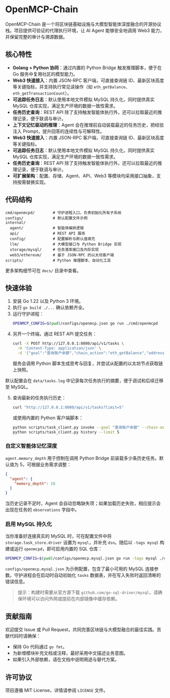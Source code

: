 # OpenMCP-Chain

OpenMCP-Chain 是一个将区块链基础设施与大模型智能体深度融合的开源协议栈。项目提供可验证的代理执行环境，让 AI Agent 能够安全地调用 Web3 能力，并保留完整的审计与溯源数据。

## 核心特性

- **Golang + Python 协同**：通过内置的 Python Bridge 触发推理脚本，便于在 Go 服务中复用社区的模型能力。
- **Web3 快速接入**：内置 JSON-RPC 客户端，可直接查询链 ID、最新区块高度等关键指标，并支持执行常见读操作（如 `eth_getBalance`、`eth_getTransactionCount`）。
- **可追踪任务日志**：默认使用本地文件模拟 MySQL 持久化，同时提供真实 MySQL 仓库实现，满足生产环境的数据一致性需求。
- **任务历史查询**：REST API 除了支持触发智能体执行外，还可以拉取最近的推理记录，便于联调与审计。
- **上下文记忆驱动的推理**：Agent 会在推理前自动装载最近的任务历史，把经验注入 Prompt，提升回答的连续性与可解释性。
- **Web3 快速接入**：内置 JSON-RPC 客户端，可直接查询链 ID、最新区块高度等关键指标。
- **可追踪任务日志**：默认使用本地文件模拟 MySQL 持久化，同时提供真实 MySQL 仓库实现，满足生产环境的数据一致性需求。
- **任务历史查询**：REST API 除了支持触发智能体执行外，还可以拉取最近的推理记录，便于联调与审计。
- **可扩展架构**：配置、存储、Agent、API、Web3 等模块均采用接口抽象，支持按需替换实现。

## 代码结构

```
cmd/openmcpd/        # 守护进程入口，负责初始化所有子系统
configs/             # 默认配置文件示例
internal/
  agent/             # 智能体编排逻辑
  api/               # REST API 服务
  config/            # 配置解析与默认值填充
  llm/               # 大模型接口与 Python Bridge 实现
  storage/mysql/     # 任务落库接口及内存实现
  web3/ethereum/     # 基于 JSON-RPC 的以太坊客户端
scripts/             # Python 推理脚本、自动化工具
```

更多架构细节可在 `docs/` 目录中查看。

## 快速体验

1. 安装 Go 1.22 以及 Python 3 环境。
2. 执行 `go build ./...` 确认依赖齐全。
3. 运行守护进程：
   ```bash
   OPENMCP_CONFIG=$(pwd)/configs/openmcp.json go run ./cmd/openmcpd
   ```
4. 另开一个终端，通过 REST API 提交任务：
   ```bash
   curl -X POST http://127.0.0.1:8080/api/v1/tasks \
     -H 'Content-Type: application/json' \
     -d '{"goal":"查询账户余额","chain_action":"eth_getBalance","address":"0x0000000000000000000000000000000000000000"}'
   ```
   服务会调用 Python 脚本生成思考与回复，并尝试从配置的以太坊节点获取链上快照。

默认配置会在 `data/tasks.log` 中记录每次任务执行的摘要，便于调试和后续迁移至 MySQL。

5. 查询最新的任务执行历史：
   ```bash
   curl "http://127.0.0.1:8080/api/v1/tasks?limit=5"
   ```

   或使用内置的 Python 客户端脚本：

   ```bash
   python scripts/task_client.py invoke --goal "查询账户余额" --chain-action eth_getBalance --address 0x0000000000000000000000000000000000000000
   python scripts/task_client.py history --limit 5
   ```

### 自定义智能体记忆深度

`agent.memory_depth` 用于控制在调用 Python Bridge 前装载多少条历史任务。默认值为 5，可根据业务需求调整：

```json
{
  "agent": {
    "memory_depth": 10
  }
}
```

当历史记录不足时，Agent 会自动忽略缺失项；如果加载历史失败，相应提示会出现在任务的 `observations` 字段中。

### 启用 MySQL 持久化

当你准备好连接真实的 MySQL 时，可在配置文件中将 `storage.task_store.driver` 设置为 `mysql`，并补充 `dsn`。随后以 `-tags mysql` 构建或运行 `openmcpd`，即可启用内置的 SQL 仓库：

```bash
OPENMCP_CONFIG=$(pwd)/configs/openmcp.mysql.json go run -tags mysql ./cmd/openmcpd
```

`configs/openmcp.mysql.json` 为示例配置，包含了最小可用的 MySQL 连接参数。守护进程会在启动时自动初始化 `tasks` 数据表，并在写入失败时返回清晰的错误信息。

> 提示：构建时需要从官方源下载 `github.com/go-sql-driver/mysql`，请确保环境可以访问外网或提前在内部镜像中缓存依赖。

## 贡献指南

欢迎提交 Issue 或 Pull Request，共同完善区块链与大模型融合的最佳实践。贡献代码时请确保：

- 保持 Go 代码通过 `go fmt`。
- 为新增模块补充文档或注释，最好采用中文描述业务意图。
- 如果引入外部依赖，请在文档中说明用途与替代方案。

## 许可协议

项目遵循 MIT License，详情请参阅 `LICENSE` 文件。
